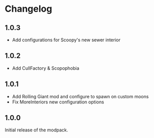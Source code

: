 
# Changelog #

## 1.0.3 ##

- Add configurations for Scoopy's new sewer interior

## 1.0.2 ##

- Add CullFactory & Scopophobia

## 1.0.1 ##

- Add Rolling Giant mod and configure to spawn on custom moons
- Fix MoreInteriors new configuration options

## 1.0.0 ##

Initial release of the modpack.